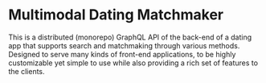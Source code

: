 # Multimodal Dating Matchmaker

This is a distributed (monorepo) GraphQL API of the back-end of a dating app that supports 
search and matchmaking through various methods. Designed to serve many kinds of front-end 
applications, to be highly customizable yet simple to use while also providing a rich set 
of features to the clients.
